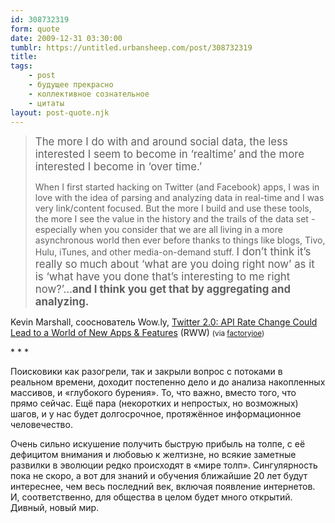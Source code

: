 ```yaml
---
id: 308732319
form: quote
date: 2009-12-31 03:30:00
tumblr: https://untitled.urbansheep.com/post/308732319
title: 
tags:
    - post
    - будущее прекрасно
    - коллективное сознательное
    - цитаты
layout: post-quote.njk
---
```


<blockquote>
<p><big>The more I do with and around social data, the less interested I seem to become in ‘realtime’ and the more interested I become in ‘over time.’</big></p>

<p>When I first started hacking on Twitter (and Facebook) apps, I was in love with the idea of parsing and analyzing data in real-time and I was very link/content focused. But the more I build and use these tools, the more I see the value in the history and the trails of the data set - especially when you consider that we are all living in a more asynchronous world then ever before thanks to things like blogs, Tivo, Hulu, iTunes, and other media-on-demand stuff. <big>I don’t think it’s really so much about ‘what are you doing right now’ as it is ‘what have you done that’s interesting to me right now?’…<strong>and I think you get that by aggregating and analyzing.</strong></big></p>
</blockquote>

<p>Kevin Marshall, сооснователь Wow.ly, <a href="http://www.readwriteweb.com/archives/twitter_20_api_rate_change_could_lead_to_a_world_o.php">Twitter 2.0: API Rate Change Could Lead to a World of New Apps &amp; Features</a> (RWW) <small>(via <a href="http://factoryjoe.tumblr.com/post/308290356/the-more-i-do-with-and-around-social-data-the" class="tumblr_blog">factoryjoe</a>)</small></p>

<p>* * *</p>

<p>Поисковики как разогрели, так и закрыли вопрос с потоками в реальном времени, доходит постепенно дело и до анализа накопленных массивов, и «глубокого бурения». То, что важно, вместо того, что прямо сейчас. Ещё пара (некоротких и непростых, но возможных) шагов, и у нас будет долгосрочное, протяжённое информационное человечество.</p>

<p>Очень сильно искушение получить быструю прибыль на толпе, с её дефицитом внимания и любовью к желтизне, но всякие заметные развилки в эволюции редко происходят в «мире толп». Сингулярность пока не скоро, а вот для знаний и обучения ближайшие 20 лет будут интереснее, чем весь последний век, включая появление интернетов. И, соответственно, для общества в целом будет много открытий. Дивный, новый мир.</p>
